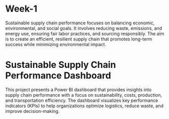 # Week-1
Sustainable supply chain performance focuses on balancing economic, environmental, and social goals. It involves reducing waste, emissions, and energy use, ensuring fair labor practices, and sourcing responsibly. The aim is to create an efficient, resilient supply chain that promotes long-term success while minimizing environmental impact.
# Sustainable Supply Chain Performance Dashboard
This project presents a Power BI dashboard that provides insights into supply chain performance with a focus on sustainability, costs, production, and transportation efficiency. The dashboard visualizes key performance indicators (KPIs) to help organizations optimize logistics, reduce waste, and improve decision-making.
